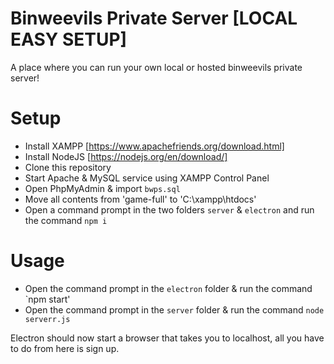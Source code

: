 # Binweevils Private Server [LOCAL EASY SETUP]
A place where you can run your own local or hosted binweevils private server!


# Setup

- Install XAMPP [https://www.apachefriends.org/download.html]
- Install NodeJS [https://nodejs.org/en/download/]
- Clone this repository
- Start Apache & MySQL service using XAMPP Control Panel
- Open PhpMyAdmin & import `bwps.sql`
- Move all contents from 'game-full' to 'C:\xampp\htdocs'
- Open a command prompt in the two folders `server` & `electron` and run the command `npm i`

# Usage

- Open the command prompt in the `electron` folder & run the command `npm start'
- Open the command prompt in the `server` folder & run the command `node serverr.js`

Electron should now start a browser that takes you to localhost, all you have to do from here is sign up.
